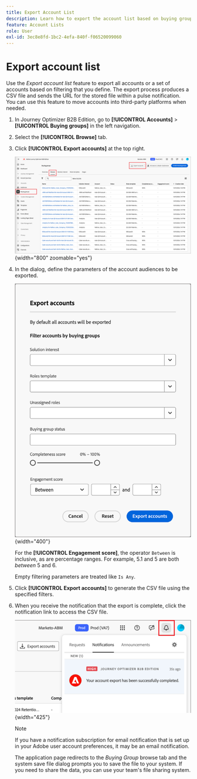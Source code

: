 ```yaml
---
title: Export Account List
description: Learn how to export the account list based on buying groups filter.
feature: Account Lists
role: User
exl-id: 3ec8e8fd-1bc2-4efa-840f-f06520099060
---
```

# Export account list

Use the _Export account list_ feature to export all accounts or a set of accounts based on filtering that you define. The export process produces a CSV file and sends the URL for the stored file within a pulse notification. You can use this feature to move accounts into third-party platforms when needed.

1. In Journey Optimizer B2B Edition, go to **[!UICONTROL Accounts]** > **[!UICONTROL Buying groups]** in the left navigation.

1. Select the **[!UICONTROL Browse]** tab.

1. Click **[!UICONTROL Export accounts]** at the top right.

   ![Edit account details](./assets/export-accounts.png){width="800" zoomable="yes"}

1. In the dialog, define the parameters of the account audiences to be exported.

   ![Specify the account audience filtering](./assets/export-accounts-dialog.png){width="400"}

   For the **[!UICONTROL Engagement score]**, the operator `Between` is inclusive, as are percentage ranges. For example, 5.1 and 5 are both _between_ 5 and 6.

   Empty filtering parameters are treated like `Is Any`.

1. Click **[!UICONTROL Export accounts]** to generate the CSV file using the specified filters.

1. When you receive the notification that the export is complete, click the notification link to access the CSV file.

   ![Click the notification to download the exported accounts list CSV file](./assets/export-accounts-notification.png){width="425"}

   >[!NOTE]
   >
   >If you have a notification subscription for email notification that is set up in your Adobe user account preferences, it may be an email notification.

   The application page redirects to the _Buying Group_ browse tab and the system save file dialog prompts you to save the file to your system. If you need to share the data, you can use your team's file sharing system.
